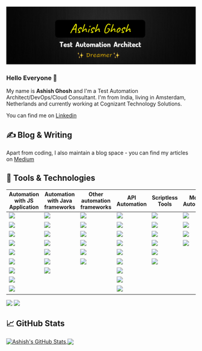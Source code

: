 ![Header](https://raw.githubusercontent.com/ghoshasish99/ghoshasish99/main/header.png)

### Hello Everyone 👋

My name is **Ashish Ghosh** and I'm a Test Automation Architect/DevOps/Cloud Consultant. 
I'm from India, living in Amsterdam, Netherlands and currently working at Cognizant Technology Solutions.

You can find me on [Linkedin](https://www.linkedin.com/in/ashish-ghosh/)

## &#x270d; Blog & Writing

Apart from coding, I also maintain a blog space - you can find my articles on [Medium](https://medium.com/@ghoshasish99)

## 🔧 Tools & Technologies

Automation with JS Application|Automation with Java frameworks|Other automation frameworks|API Automation|Scriptless Tools|Mobile Automation|Service Virtualization
----|----|----|----|----|----|----
![](https://img.shields.io/badge/Playwright-CucumberJS-informational?style=flat&color=2bbc8a)|![](https://img.shields.io/badge/Selenium-Cucumber-informational?style=flat&color=blue)|![](https://img.shields.io/badge/Selenium-Specflow-informational?style=flat&color=2bbc8a)|![](https://img.shields.io/badge/Java-SerenityRestAssured-informational?style=flat&color=2bbc8a)|![](https://img.shields.io/badge/Katalon-informational?style=flat&color=lightgrey)|![](https://img.shields.io/badge/Appium-informational?style=flat&color=2bbc8a)|![](https://img.shields.io/badge/Wiremock-informational?style=flat&color=2bbc8a)
![](https://img.shields.io/badge/Playwright-Folio-informational?style=flat&color=2bbc8a)|![](https://img.shields.io/badge/Selenium-Serenity-informational?style=flat&color=blue)|![](https://img.shields.io/badge/Playwright-Specflow-informational?style=flat&color=2bbc8a)|![](https://img.shields.io/badge/SoapUI-Rest&SoapAPI-informational?style=flat&color=2bbc8a)|![](https://img.shields.io/badge/Ranorex-informational?style=flat&color=lightgrey)|![](https://img.shields.io/badge/Espresso-informational?style=flat&color=2bbc8a)|![](https://img.shields.io/badge/JsonServer-informational?style=flat&color=2bbc8a)
![](https://img.shields.io/badge/Puppeteer-CucumberJS-informational?style=flat&color=2bbc8a)|![](https://img.shields.io/badge/Selenium-Jbehave-informational?style=flat&color=blue)|![](https://img.shields.io/badge/Ruby-Watir-informational?style=flat&color=2bbc8a)|![](https://img.shields.io/badge/Java-Karate-informational?style=flat&color=2bbc8a)|![](https://img.shields.io/badge/TestComplete-informational?style=flat&color=lightgrey)|![](https://img.shields.io/badge/Selendroid-informational?style=flat&color=2bbc8a)
![](https://img.shields.io/badge/Puppeteer-Jest-informational?style=flat&color=2bbc8a)|![](https://img.shields.io/badge/Jbehave-Serenity-informational?style=flat&color=blue)|![](https://img.shields.io/badge/RobotFramework-Selenium-informational?style=flat&color=2bbc8a)|![](https://img.shields.io/badge/RestSharp-Specflow-informational?style=flat&color=2bbc8a)|![](https://img.shields.io/badge/CITS-informational?style=flat&color=lightgrey)|![](https://img.shields.io/badge/Robotium-informational?style=flat&color=2bbc8a)
![](https://img.shields.io/badge/Cypress-CucumberJS-informational?style=flat&color=2bbc8a)|![](https://img.shields.io/badge/Playwright-Cucumber-informational?style=flat&color=blue)|![](https://img.shields.io/badge/RobotFramework-Playwright-informational?style=flat&color=2bbc8a)|![](https://img.shields.io/badge/Scala-Gatlin-informational?style=flat&color=2bbc8a)|![](https://img.shields.io/badge/TestProject-informational?style=flat&color=lightgrey)
![](https://img.shields.io/badge/Cypress-Mocha-informational?style=flat&color=2bbc8a)|![](https://img.shields.io/badge/Java-Galen-informational?style=flat&color=blue)|![](https://img.shields.io/badge/Pytest-RequestModule-informational?style=flat&color=2bbc8a)|![](https://img.shields.io/badge/JS-RequestModule-informational?style=flat&color=2bbc8a)|![](https://img.shields.io/badge/Tosca-informational?style=flat&color=lightgrey)
![](https://img.shields.io/badge/Protractor-Jasmine-informational?style=flat&color=2bbc8a)|![](https://img.shields.io/badge/Java-Applitools-informational?style=flat&color=blue)||![](https://img.shields.io/badge/Postman-Newman-informational?style=flat&color=2bbc8a)
![](https://img.shields.io/badge/WebDriverIO-Mocha-informational?style=flat&color=2bbc8a)|||![](https://img.shields.io/badge/Java-JMeter-informational?style=flat&color=blue)
![](https://img.shields.io/badge/NighwatchJS-BDD-informational?style=flat&color=2bbc8a)|||![](https://img.shields.io/badge/Java-CitrusFramework-informational?style=flat&color=blue)
![](https://img.shields.io/badge/TestCafe-BDD-informational?style=flat&color=2bbc8a)
![](https://img.shields.io/badge/Taiko-Gauge-informational?style=flat&color=2bbc8a)

## &#x1f4c8; GitHub Stats

<a href="https://github.com/ghoshasish99/ghoshasish99">
  <img align="center" src="https://github-readme-stats.vercel.app/api?username=ghoshasish99&show_icons=true&theme=merko" alt="Ashish's GitHub Stats" />
</a>

<a href="https://github.com/ghoshasish99/ghoshasish99">
  <img align="center" src="https://github-readme-stats.vercel.app/api/top-langs/?username=ghoshasish99&layout=compact" />
</a>

<!-- icons without padding -->
[1.1]: https://raw.githubusercontent.com/ghoshasish99/ghoshasish99/main/linkedin.png (LinkedIn icon without padding)
<!-- links to your social media accounts -->
[1]: https://www.linkedin.com/in/ashish-ghosh/
